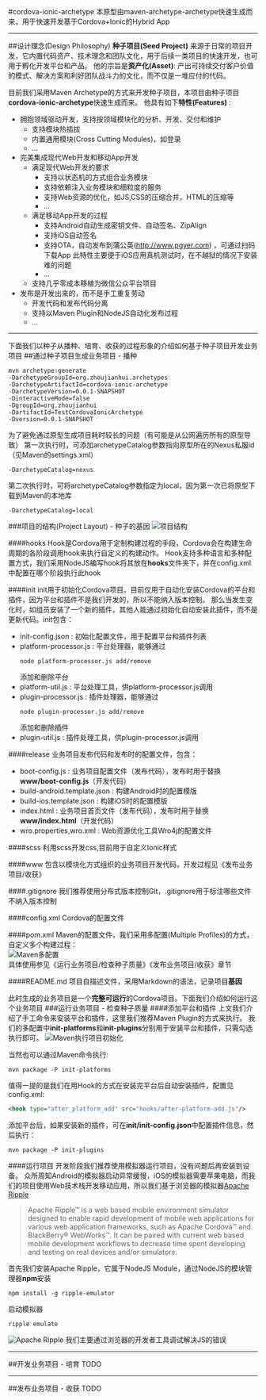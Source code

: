 #cordova-ionic-archetype
本原型由maven-archetype-archetype快速生成而来，用于快速开发基于Cordova+Ionic的Hybrid App

---

##设计理念(Design Philosophy)
**种子项目(Seed Project)** 来源于日常的项目开发，它内置代码资产、技术理念和团队文化，用于后续一类项目的快速开发，也可用于孵化开发平台和产品。
他的宗旨是**资产化(Asset)**: 产出可持续交付客户价值的模式、解决方案和利好团队战斗力的文化，而不仅是一堆应付的代码。

目前我们采用Maven Archetype的方式来开发种子项目，本项目由种子项目**cordova-ionic-archetype**快速生成而来。
他具有如下**特性(Features)** : 

- 拥抱领域驱动开发，支持按领域模块化的分析、开发、交付和维护
    - 支持模块热插拔
    - 内置通用模块(Cross Cutting Modules)，如登录
    - ...
- 完美集成现代Web开发和移动App开发    
    - 满足现代Web开发的要求
        - 支持以状态机的方式组合业务模块
        - 支持依赖注入业务模块和细粒度的服务
        - 支持Web资源的优化，如JS,CSS的压缩合并，HTML的压缩等
        - ...
    - 满足移动App开发的过程
        - 支持Android自动生成密钥文件、自动签名、ZipAlign
        - 支持iOS自动签名
        - 支持OTA，自动发布到蒲公英(http://www.pgyer.com) ，可通过扫码下载App
          此特性主要便于iOS应用真机测试时，在不越狱的情况下安装难的问题
        - ...  
    - 支持几乎零成本移植为微信公众平台项目 
- 发布是开发出来的，而不是手工重复劳动
    - 开发代码和发布代码分离
    - 支持以Maven Plugin和NodeJS自动化发布过程
    - ...

---

下面我们以种子从播种、培育、收获的过程形象的介绍如何基于种子项目开发业务项目
##通过种子项目生成业务项目 - 播种
```
mvn archetype:generate 
-DarchetypeGroupId=org.zhoujianhui.archetypes
-DarchetypeArtifactId=cordova-ionic-archetype
-DarchetypeVersion=0.0.1-SNAPSHOT
-DinteractiveMode=false 
-DgroupId=org.zhoujianhui
-DartifactId=TestCordovaIonicArchetype
-Dversion=0.0.1-SNAPSHOT 
```

为了避免通过原型生成项目耗时较长的问题（有可能是从公网遍历所有的原型导致）
第一次执行时，可添加archetypeCatalog参数指向原型所在的Nexus私服id（见Maven的settings.xml）
```
-DarchetypeCatalog=nexus
```

第二次执行时，可将archetypeCatalog参数指定为local，因为第一次已将原型下载到Maven的本地库
```
-DarchetypeCatalog=local
```

###项目的结构(Project Layout) - 种子的基因
![项目结构](http://zhoujianhui.bitbucket.org/maven-archetype/cordova-ionic-archetype-layout.png)

####hooks
Hook是Cordova用于定制构建过程的手段，Cordova会在构建生命周期的各阶段调用hook来执行自定义的构建动作。
Hook支持多种语言和多种配置方式，我们采用NodeJS编写hook将其放在**hooks**文件夹下，并在config.xml中配置在哪个阶段执行此hook

####init
init用于初始化Cordova项目。目前仅用于自动化安装Cordova的平台和插件，因为平台和插件不是我们开发的，所以不能纳入版本控制。
那么当发生变化时，如组员安装了一个新的插件，其他人能通过初始化自动安装此插件，而不是更新代码。init包含：

- init-config.json : 初始化配置文件，用于配置平台和插件列表
- platform-processor.js : 平台处理器，能够通过
  ```
  node platform-processor.js add/remove
  ```
  添加和删除平台
- platform-util.js : 平台处理工具，供platform-processor.js调用
- plugin-processor.js : 插件处理器，能够通过
  ```
  node plugin-processor.js add/remove
  ```
  添加和删除插件
- plugin-util.js : 插件处理工具，供plugin-processor.js调用  

####release
业务项目发布代码和发布时的配置文件，包含：

- boot-config.js : 业务项目配置文件（发布代码），发布时用于替换**www/boot-config.js**（开发代码）
- build-android.template.json : 构建Android时的配置模版
- build-ios.template.json : 构建iOS时的配置模版
- index.html : 业务项目首页文件（发布代码），发布时用于替换**www/index.html**（开发代码）
- wro.properties,wro.xml : Web资源优化工具Wro4j的配置文件

####scss
利用scss开发css,目前用于自定义Ionic样式

####www
包含以模块化方式组织的业务项目开发代码，开发过程见《发布业务项目/收获》

####.gitignore
我们推荐使用分布式版本控制Git，.gitignore用于标注哪些文件不纳入版本控制

####config.xml
Cordova的配置文件

####pom.xml
Maven的配置文件，我们采用多配置(Multiple Profiles)的方式，自定义多个构建过程：  
![Maven多配置](http://zhoujianhui.bitbucket.org/maven-archetype/cordova-ionic-archetype-multiple-profiles.png)    
具体使用参见《运行业务项目/检查种子质量》《发布业务项目/收获》章节

####README.md
项目自描述文件，采用Markdown的语法，记录项目**基因**

此时生成的业务项目是一个**完整可运行**的Cordova项目。下面我们介绍如何运行这个业务项目
###运行业务项目 - 检查种子质量
####添加平台和插件
上文我们介绍了手工命令来安装平台和插件，这里我们推荐Maven Plugin的方式来执行。
我们的多配置中**init-platforms**和**init-plugins**分别用于安装平台和插件，只需勾选执行即可。 
![Maven执行项目初始化](http://zhoujianhui.bitbucket.org/maven-archetype/cordova-ionic-archetype-init.png)   

当然也可以通过Maven命令执行:
```
mvn package -P init-platforms
```
值得一提的是我们在用Hook的方式在安装完平台后自动安装插件，配置见config.xml:
```xml
<hook type="after_platform_add" src="hooks/after-platform-add.js"/>
```
添加平台后，如果安装新的插件，可在**init/init-config.json**中配置插件信息，然后执行：
```
mvn package -P init-plugins
```

####运行项目
开发阶段我们推荐使用模拟器运行项目，没有问题后再安装到设备。
众所周知Android的模拟器启动异常缓慢，iOS的模拟器需要苹果电脑，而我们的项目使用Web技术栈开发移动应用，所以我们基于浏览器的模拟器[Apache Ripple](http://ripple.incubator.apache.org)
>Apache Ripple™ is a web based mobile environment simulator designed to enable rapid development of mobile web applications for various web application frameworks, such as Apache Cordova™ and BlackBerry® WebWorks™. 
>It can be paired with current web based mobile development workflows to decrease time spent developing and testing on real devices and/or simulators.

首先我们安装Apache Ripple，它属于NodeJS Module，通过NodeJS的模块管理器**npm**安装
```
npm install -g ripple-emulator
```

启动模拟器
```
ripple emulate
``` 
![Apache Ripple](http://zhoujianhui.bitbucket.org/maven-archetype/cordova-ionic-archetype-ripple.png) 
我们主要通过浏览器的开发者工具调试解决JS的错误

---

##开发业务项目 - 培育
TODO

---

##发布业务项目 - 收获
TODO
